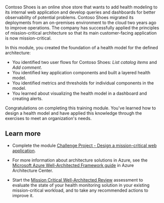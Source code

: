 Contoso Shoes is an online shoe store that wants to add health modeling to its internal web application and develop queries and dashboards for better observability of potential problems. Contoso Shoes migrated its deployments from an on-premises environment to the cloud two years ago to improve operations. The company has successfully applied the principles of mission-critical architecture so that its main customer-facing application is now mission-critical.

In this module, you created the foundation of a health model for the defined architecture:

- You identified two user flows for Contoso Shoes: *List catalog items* and *Add comment*.
- You identified key application components and built a layered health model.
- You identified metrics and thresholds for individual components in the model.
- You learned about visualizing the health model in a dashboard and creating alerts.

Congratulations on completing this training module. You've learned how to design a health model and have applied this knowledge through the exercises to meet an organization's needs.

## Learn more

- Complete the module [Challenge Project - Design a mission-critical web application](/training/modules/azure-mission-critical/).

- For more information about architecture solutions in Azure, see the [Microsoft Azure Well-Architected Framework guide](/azure/architecture/framework) in Azure Architecture Center.

- Start the [Mission Critical Well-Architected Review](/assessments/23513bdb-e8a2-4f0b-8b6b-191ee1f52d34) assessment to evaluate the state of your health monitoring solution in your existing mission-critical workload, and to take any recommended actions to improve it.
